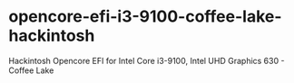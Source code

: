 # opencore-efi-i3-9100-coffee-lake-hackintosh
Hackintosh Opencore EFI for Intel Core i3-9100, Intel UHD Graphics 630 - Coffee Lake
